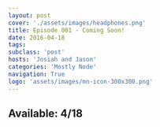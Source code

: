 ```yaml
---
layout: post
cover: './assets/images/headphones.png'
title: Episode 001 - Coming Soon!
date: 2016-04-18
tags: 
subclass: 'post'
hosts: 'Josiah and Jason'
categories: 'Mostly Node'
navigation: True
logo: 'assets/images/mn-icon-300x300.png'
---
```


## Available: 4/18